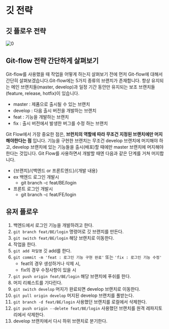 

# 깃 전략

## 깃 플로우 전략

![0](https://user-images.githubusercontent.com/82326116/211334754-02dfd431-ae00-45ca-982c-70ddde5efe27.png)



## **Git-flow 전략 간단하게 살펴보기**

Git-flow를 사용했을 때 작업을 어떻게 하는지 살펴보기 전에 먼저 Git-flow에 대해서 간단히 살펴보겠습니다.Git-flow에는 5가지 종류의 브랜치가 존재합니다. 항상 유지되는 메인 브랜치들(master, develop)과 일정 기간 동안만 유지되는 보조 브랜치들(feature, release, hotfix)이 있습니다.

- master : 제품으로 출시될 수 있는 브랜치
- develop : 다음 출시 버전을 개발하는 브랜치
- feat : 기능을 개발하는 브랜치
- fix : 출시 버전에서 발생한 버그를 수정 하는 브랜치

Git Flow에서 가장 중요한 점은, **브런치의 역할에 따라 무조건 지정된 브랜치에만 머지해야한다는 점** 입니다. 기능을 구현한 브랜치는 무조건 develop 브랜치에 머지해야 하고, develop 브랜치에 있는 기능들을 출시(배포)할 때에만 master 브랜치에 머지해야 한다는 것입니다. Git Flow를 사용하면서 개발할 때엔 다음과 같은 단계를 거쳐 머지합니다.





- {브랜치}/{백엔드 or 프론트엔드}/{개발 내용}
- ex 백엔드 로그인 개발시
  - git branch -c feat/BE/login
- 프론트 로그인 개발시
  - git branch -c feat/FE/login



## 유저 플로우

1. 백엔드에서 로그인 기능을 개발하려고 한다.
2. `git branch feat/BE/login` 명령어로 깃 브랜치를 만든다.
3. `git switch feat/BE/login` 해당 브랜치로 이동한다.
4. 작업을 한다.
5. `git add 파일명` 깃 add를 한다.
6. `git commit -m 'feat : 로그인 기능 구현 완료'` 또는 `'fix : 로그인 기능 수정'` 
   - feat의 경우 생성하거나 삭제 시,
   - fix의 경우 수정사항이 있을 시
7. `git push origin feat/BE/login` 해당 브랜치에 푸쉬를 한다.
8. 머지 리퀘스트를 기다린다.
9. `git switch develop` 머지가 완료되면 develop 브랜치로 이동한다.
10. `git pull origin develop` 머지된 develop 브랜치를 풀받는다.
11. `git branch -d feat/BE/login` 사용했던 브랜치를 로컬에서 삭제한다.
12. `git push origin --delete feat/BE/login` 사용했던 브랜치를 원격 레파지토리에서 삭제한다.
13. develop 브랜치에서 다시 하위 브랜치로 분기한다.



 
